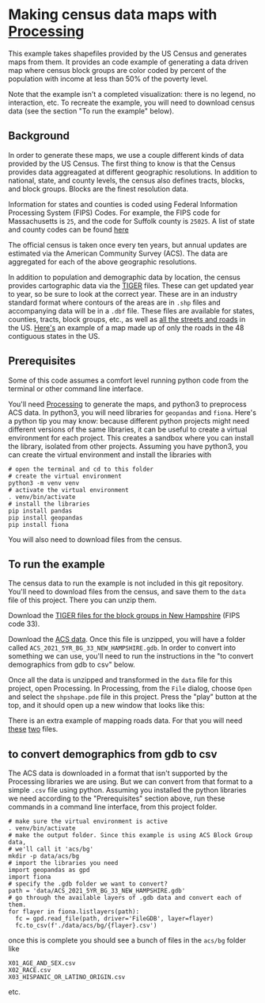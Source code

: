 # Making census data maps with [Processing](https://processing.org/)

This example takes shapefiles provided by the US Census and generates maps from them. It provides an code example of generating a data driven map where census block groups are color coded by percent of the population with income at less than 50% of the poverty level. 

Note that the example isn't a completed visualization: there is no legend, no interaction, etc. To recreate the example, you will need to download census data (see the section "To run the example" below). 

## Background
In order to generate these maps, we use a couple different kinds of data provided by the US Census. The first thing to know is that the Census provides data aggreagated at different geographic resolutions. In addition to national, state, and county levels, the census also defines tracts, blocks, and block groups. Blocks are the finest resolution data. 

Information for states and counties is coded using Federal Information Processing System (FIPS) Codes. For example, the FIPS code for Massachusetts is `25`, and the code for Suffolk county is `25025`. A list of state and county codes can be found [here](https://transition.fcc.gov/oet/info/maps/census/fips/fips.txt)

The official census is taken once every ten years, but annual updates are estimated via the American Community Survey (ACS). The data are aggregated for each of the above geographic resolutions. 

In addition to population and demographic data by location, the census provides cartographic data via the [TIGER](https://www2.census.gov/geo/tiger/TIGER2023/) files. These can get updated year to year, so be sure to look at the correct year. These are in an industry standard format where contours of the areas are in `.shp` files and accompanying data will be in a `.dbf` file. These files are available for states, counties, tracts, block groups, etc., as well as [all the streets and roads](https://www2.census.gov/geo/tiger/TIGER2023/ROADS/) in the US. [Here's](https://benfry.com/allstreets/) an example of a map made up of only the roads in the 48 contiguous states in the US. 


## Prerequisites
Some of this code assumes a comfort level running python code from the terminal or other command line interface. 

You'll need [Processing](https://processing.org/download/) to generate the maps, and python3 to preprocess ACS data. In python3, you will need libraries for `geopandas`
and `fiona`. Here's a python tip you may know: because different python projects might need different versions of the same libraries, it can be useful to create a virtual environment for each project. This creates a sandbox where you can install the library, isolated from other projects. Assuming you have python3, you can create the virtual environment and install the libraries with 
```
# open the terminal and cd to this folder
# create the virtual environment
python3 -m venv venv
# activate the virtual environment
. venv/bin/activate
# install the libraries
pip install pandas
pip install geopandas
pip install fiona
```

You will also need to download files from the census. 

## To run the example

The census data to run the example is not included in this git repository. You'll need to download files from the census, and save them to the `data` file of this project. There you can unzip them. 

Download the [TIGER files for the block groups in New Hampshire](https://www2.census.gov/geo/tiger/TIGER2021/BG/tl_2021_33_bg.zip) (FIPS code 33). 

Download the [ACS data](https://www2.census.gov/geo/tiger/TIGER_DP/2021ACS/ACS_2021_5YR_BG_33.gdb.zip). Once this file is unzipped, you will have a folder called `ACS_2021_5YR_BG_33_NEW_HAMPSHIRE.gdb`. In order to convert into something we can use, you'll need to run the  instructions in the "to convert demographics from gdb to csv" below. 


Once all the data is unzipped and transformed in the `data` file for this project, open Processing. In Processing, from the `File` dialog, choose `Open` and select the `shpshape.pde` file in this project. Press the "play" button at the top, and it should open up a new window that looks like this: 



There is an extra example of mapping roads data. For that you will need [these](https://www2.census.gov/geo/tiger/TIGER2021/ROADS/tl_2021_33017_roads.zip) [two](https://www2.census.gov/geo/tiger/TIGER2021/ROADS/tl_2021_33015_roads.zip) files. 


##  to convert demographics from gdb to csv
The ACS data is downloaded in a format that isn't supported by the Processing libraries we are using. But we can convert from that format to a simple `.csv` file using python. Assuming you installed the python libraries we need according to the "Prerequisites" section above, run these commands in a command line interface, from this project folder.

```
# make sure the virtual environment is active
. venv/bin/activate
# make the output folder. Since this example is using ACS Block Group data, 
# we'll call it 'acs/bg'
mkdir -p data/acs/bg
# import the libraries you need
import geopandas as gpd
import fiona
# specify the .gdb folder we want to convert? 
path = 'data/ACS_2021_5YR_BG_33_NEW_HAMPSHIRE.gdb'
# go through the available layers of .gdb data and convert each of them. 
for flayer in fiona.listlayers(path):
  fc = gpd.read_file(path, driver='FileGDB', layer=flayer)
  fc.to_csv(f'./data/acs/bg/{flayer}.csv')
```

once this is complete you should see a bunch of files in the `acs/bg` folder like 
```
X01_AGE_AND_SEX.csv
X02_RACE.csv
X03_HISPANIC_OR_LATINO_ORIGIN.csv
```
etc.